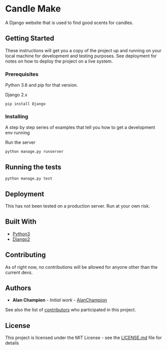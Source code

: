 # Candle Make

A Django website that is used to find good scents for candles. 

## Getting Started

These instructions will get you a copy of the project up and running on your local machine for development and testing purposes. See deployment for notes on how to deploy the project on a live system.

### Prerequisites

Python 3.6 and pip for that version. 

Django 2.x

```
pip install Django
```

### Installing

A step by step series of examples that tell you how to get a development env running

Run the server

```
python manage.py runserver
```

## Running the tests

```
python manage.py test
```

## Deployment

This has not been tested on a production server. Run at your own risk. 

## Built With

* [Python3](https://docs.python.org/3/)
* [Django2](https://docs.djangoproject.com/en/2.0/)

## Contributing

As of right now, no contributions will be allowed for anyone other than the current devs. 

## Authors

* **Alan Champion** - *Initial work* - [AlanChampion](https://github.com/alanchampion)

See also the list of [contributors](https://github.com/your/project/contributors) who participated in this project.

## License

This project is licensed under the MIT License - see the [LICENSE.md](LICENSE.md) file for details